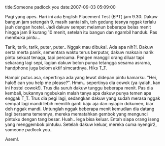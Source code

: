 title:Someone padlock you
date:2007-09-03 05:09:00

Pagi yang apes. Hari ini ada English Placement Test (EPT) jam 9.30. Dakuw bangun jam setengah 9, masih santai sih, toh gedung tesnya nggak terlalu jauh dengan hostel. Jadi dakuw sempat melamun beberapa belas menit hingga jam 9 kurang 10 menit, setelah itu bangun dan ngambil handuk. Pas membuka pintu...
<!--more-->
Tarik, tarik, tarik, puter, puter.. Nggak mau dibuka!. Ada apa nih?!. Dakuw serta merta panik, sementara waktu terus berputar, dakuw maksain narik pintu sekuat tenaga, tapi percuma. Pengen manggil orang diluar tapi sekarang lagi sepi, lagian dakuw belon punya tetangga sesama asrama, handphone juga belom aktif simcardnya. Hiks T_T.

Hampir putus asa, sepertinya ada yang lewat didepan pintu kamarku. "Hei, halo!! can you help me please?". Hmm.. sepertinya dia cowok (ya iyalah, kan ini hostel cowok!). Trus dia suruh dakuw tunggu beberapa menit. Pas dia kembali, bukannya ngebukain malah tanya apa dakuw punya temen apa enggak T_T. Trus dia pegi lagi, sedangkan dakuw yang sudah merasa nggak sempat lagi mandi lebih memilih ganti baju aja dan nyiapin dokumen, biar deh nggak mandi. Untunglah nggak beberapa menit kemudian dia datang lagi bersama temennya, mereka mematahkan gembok yang mengunci pintuku dengan tang besar. Huah.. lega bisa keluar. Entah siapa orang iseng yang menggembok pintuku. Setelah dakuw keluar, mereka cuma nyengir2, someone padlock you..

Asem!.
